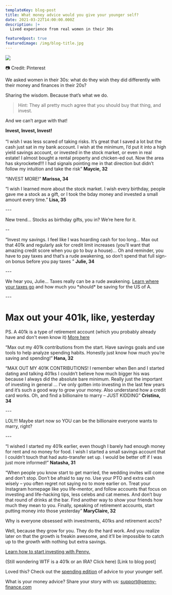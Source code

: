 ```yaml
---
templateKey: blog-post
title: What money advice would you give your younger self?
date: 2021-03-22T14:00:00.000Z
description: |+
  Lived experience from real women in their 30s

featuredpost: true
featuredimage: /img/blog-title.jpg
---
```

![](/img/blog-title.jpg)

📷 Credit: Pinterest

We asked women in their 30s: what do they wish they did differently with their money and finances in their 20s? 

Sharing the wisdom. Because that’s what we do. 

> Hint: They all pretty much agree that you should buy that thing, and invest. 

And we can’t argue with that!

**Invest, Invest, Invest!**\
\
“I wish I was less scared of taking risks. It’s great that I saved a lot but the cash just sat in my bank account. I wish at the minimum, I’d put it into a high yield savings account, or invested in the stock market, or even in real estate! I almost bought a rental property and chicken-ed out. Now the area has skyrocketed!!! I had signals pointing me in that direction but didn’t follow my intuition and take the risk” **Maycie, 32**

“INVEST MORE!” **Marissa, 34** 

“I wish I learned more about the stock market. I wish every birthday, people gave me a stock as a gift, or I took the bday money and invested a small amount every time.” **Lisa, 35** 

\---

New trend… Stocks as birthday gifts, you in? We’re here for it. 

\--

“Invest my savings. I feel like I was hoarding cash for too long… Max out that 401k and regularly ask for credit limit increases (you’ll want that amazing credit score when you go to buy a house)… Oh and reminder, you have to pay taxes and that’s a rude awakening, so don’t spend that full sign-on bonus before you pay taxes ” **Julie, 34**

\---

We hear you, Julie... Taxes really can be a rude awakening. [Learn where your taxes go](<Pay stub blog>) and how much you \*should\* be saving for the US of A. 

\---

# Max out your 401k, like, yesterday

 PS. A 401k is a type of retirement account (which you probably already have and don't even know it) [More here ](<401k blog post>)

“Max out my 401k contributions from the start. Have savings goals and use tools to help analyze spending habits. Honestly just know how much you’re saving and spending!” **Hana, 32**

“MAX OUT MY 401K CONTRIBUTIONS! I remember when Ben and I started dating and talking 401ks I couldn’t believe how much bigger his was because I always did the absolute bare minimum. Really just the important of investing in general ... I’ve only gotten into investing in the last few years and it’s such a good way to grow your money. Also understand how a credit card works. Oh, and find a billionaire to marry – JUST KIDDING” **Cristina, 34** 

\---

LOL!!! Maybe start now so YOU can be the billionaire everyone wants to marry, right? 

\---

“I wished I started my 401k earlier, even though I barely had enough money for rent and no money for food. I wish I started a small savings account that I couldn’t touch that had auto-transfer set up. I would be better off if I was just more informed!” **Natasha, 31** 

“When people you know start to get married, the wedding invites will come and don’t stop. Don’t be afraid to say no. Use your PTO and extra cash wisely – you often regret not saying no to more earlier on. Treat your Instagram homepage like you life-mentor, and follow accounts that focus on investing and life-hacking tips, less celebs and cat memes. And don’t buy that round of drinks at the bar. Find another way to show your friends how much they mean to you. Finally, speaking of retirement accounts, start putting money into those yesterday” **MaryClaire, 32**

Why is everyone obsessed with investments, 401ks and retirement accts? 

Well, because they grow for you. They do the hard work. And you realize later on that the growth is freakin awesome, and it’ll be impossible to catch up to the growth with nothing but extra savings. 

[Learn how to start investing with Penny. ](www.penny-finance.com)

(Still wondering WTF is a 401k or an IRA? Click here) \[Link to blog post] 

Loved this? Check out the [spending edition](<Spending advice>) of advice to your younger self.  

What is your money advice? Share your story with us: [support@penny-finance.com](<>)